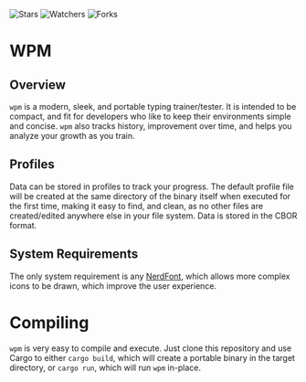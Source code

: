 ![Stars](https://img.shields.io/github/stars/gavincrawford/wpm?style=for-the-badge)
![Watchers](https://img.shields.io/github/watchers/gavincrawford/wpm?style=for-the-badge)
![Forks](https://img.shields.io/github/forks/gavincrawford/wpm?style=for-the-badge)

# WPM

## Overview

`wpm` is a modern, sleek, and portable typing trainer/tester. It is intended to be compact, and fit for developers who like to keep their environments simple and concise. `wpm` also tracks history, improvement over time, and helps you analyze your growth as you train.

## Profiles

Data can be stored in profiles to track your progress. The default profile file will be created at the same directory of the binary itself when executed for the first time, making it easy to find, and clean, as no other files are created/edited anywhere else in your file system. Data is stored in the CBOR format.

## System Requirements

The only system requirement is any [NerdFont](https://www.nerdfonts.com/), which allows more complex icons to be drawn, which improve the user experience.

# Compiling

`wpm` is very easy to compile and execute. Just clone this repository and use Cargo to either `cargo build`, which will create a portable binary in the target directory, or `cargo run`, which will run `wpm` in-place.

